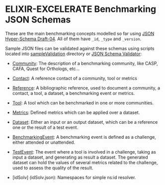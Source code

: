 # ELIXIR-EXCELERATE Benchmarking JSON Schemas

These are the main benchmarking concepts modelled so far using [JSON Hyper-Schema Draft-04](http://json-schema.org/latest/json-schema-hypermedia.html). All of them have `_id`, `_type` and `_version`.

Sample JSON files can be validated against these schemas using scripts located into [sampleValidation](../sampleValidation) directory or [JSON Schema Validator](http://www.jsonschemavalidator.net/):

* [Community](community.json): The description of a benchmarking community, like CASP, CAFA, Quest for Orthologs, etc...

* [Contact](contact.json): A reference contact of a community, tool or metrics 

* [Reference](reference.json): A bibliographic reference, used to document a community, a contact, a tool, a dataset, a benchmarking event or metrics.

* [Tool](tool.json): A tool which can be benchmarked in one or more communities.

* [Metrics](metrics.json): Defined metrics which can be applied over a dataset.

* [Dataset](dataset.json): Either an input or an output dataset, which can be a reference one or the result of a test event.

* [BenchmarkingEvent](benchmarkingEvent.json): A benchmarking event is defined as a challenge, either attended or unattended.

* [TestEvent](testEvent.json): The event where a tool is involved in a challenge, taking as input a dataset, and generating as result a dataset. The generated dataset can hold the values of several metrics related to the challenge, used to assess the quality of the result.

* [idSolv] (idSolv.json): Namespaces for simple ns:id resolver.

